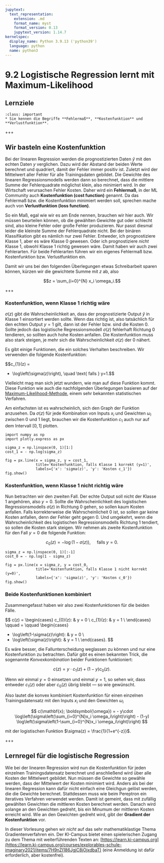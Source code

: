 ```yaml
---
jupytext:
  text_representation:
    extension: .md
    format_name: myst
    format_version: 0.13
    jupytext_version: 1.14.7
kernelspec:
  display_name: Python 3.9.13 ('python39')
  language: python
  name: python3
---
```


# 9.2 Logistische Regression lernt mit Maximum-Likelihood


## Lernziele

```{admonition} Lernziele
:class: important
* Sie kennen die Begriffe **Fehlermaß**, **Kostenfunktion** und **Verlustfunktion**.
```

+++

## Wir basteln eine Kostenfunktion

Bei der linearen Regression werden die prognostizierten Daten $\hat{y}$ mit den
echten Daten $y$ verglichen. Dazu wird der Abstand der beiden Werte berechnet
und quadriert, damit der Fehler immer positiv ist. Zuletzt wird der Mittelwert
aller Fehler für alle Trainingsdaten gebildet. Die Gewichte des linearen
Regressionsmodells werden dann so berechnet, dass die mittlere Summe der
Fehlerquadrate möglichst klein, also minimiert wird. In der Wirtschaft
verursachen Fehler Kosten. Daher wird ein **Fehlermaß**, in der ML Community
auch **Kostenfunktion (cost function)** genannt. Da das Fehlermaß bzw. die
Kostenfunktion minimiert werden soll, sprechen mache auch von **Verlustfunktion
(loss function)**. 

So ein Maß, egal wie wir es am Ende nennen, brauchen wir hier auch. Wir müssen
beurteilen können, ob die gewählten Gewichte gut oder schlecht sind, also kleine
Fehler oder große Fehler produzieren. Nur passt diesmal leider die kleinste
Summe der Fehlerquadrate nicht. Bei der binären Klassifikation gibt es nämlich
nur zwei Fehler. Entweder, ich prognostiziere Klasse 1, aber es wäre Klasse 0
gewesen. Oder ich prognostiziere *nicht* Klasse 1, obwohl Klasse 1 richtig
gewesen wäre. Damit haben wir auch zwei Fehlerarten. Für beide Fehlerarten
führen wir ein eigenes Fehlermaß bzw. Kostenfunktion bzw. Verlustfunktion ein.

Damit wir uns bei den folgenden Überlegungen etwas Schreibarbeit sparen können,
kürzen wir die gewichtete Summe mit $z$ ab, also

$$z = \sum_{i=0}^{N} x_i \omega_i.$$


+++

### Kostenfunktion, wenn Klasse 1 richtig wäre

$\sigma(z)$ gibt die Wahrscheinlichkeit an, dass der prognostizierte Output
$\hat{y}$ in Klasse 1 einsortiert werden sollte. Wenn das richtig ist, also
tatsächlich für den echten Output $y=1$ gilt, dann ist der Fehler bzw. sind die
Kosten 0. Sollte jedoch das logistische Regressionsmodell $\sigma(z)$ fehlerhaft
Richtung 0 tendieren, so sollten auch hohe Kosten anfallen. Die Kostenfunktion
muss also stark steigen, je mehr sich die Wahrscheinlichkeit
$\sigma(z)$ der 0 nähert.

Es gibt einige Funktionen, die ein solches Verhalten beschreiben. Wir verwenden
die folgende Kostenfunktion:

$$c_{1}(z) = 
- \log\left(\sigma(z)\right), \quad \text{ falls } y=1.$$

Vielleicht mag man sich jetzt wundern, wie man auf diese Funktion kommt. Diese
Funktion wie auch die nachfolgenden Überlegungen basieren auf der
[Maximum-Likelihood-Methode](https://de.wikipedia.org/wiki/Maximum-Likelihood-Methode),
einem sehr bekannten statistischen Verfahren.

Am einfachsten ist es wahrscheinlich, sich den Graph der Funktion anzusehen. Da
$\sigma(z)$ für jede Kombination von Inputs $x_i$ und Gewichten $\omega_i$
zwischen 0 und 1 liegt, brauchen wir die Kostenfunktion $c_1$ auch nur auf dem
Intervall $[0, 1]$ plotten.

```{code-cell} ipython3
import numpy as np
import plotly.express as px

sigma_z = np.linspace(0, 1)[1:]
cost_1 = - np.log(sigma_z)

fig = px.line(x = sigma_z, y = cost_1,
              title='Kostenfunktion, falls Klasse 1 korrekt (y=1)',
              labels={'x': 'sigma(z)', 'y': 'Kosten c_1'})
fig.show()
```

### Kostenfunktion, wenn Klasse 1 nicht richtig wäre

Nun betrachten wir den zweiten Fall. Der echte Output soll nicht der Klasse 1
angehören, also $y=0$. Sollte die Wahrscheinlichkeit des logistischen
Regressionsmodells $\sigma(z)$ in Richtung 0 gehen, so sollen kaum Kosten
anfallen. Falls korrekterweise die Wahrscheinlicheit 0 ist, so sollen gar keine
Kosten anfallen, denn der Fehler geht gegen 0. Und umgekehrt, wenn die
Wahrscheinlichkeit des logistischen Regressionsmodells Richtung 1 tendiert, so
sollen die Kosten stark steigen. Wir nehmen als zweite Kostenfunktion für den
Fall $y=0$ die folgende Funktion:

$$c_{0}(z) = - \log\left(1-\sigma(z)\right), \quad \text{ falls } y=0.$$

```{code-cell} ipython3
sigma_z = np.linspace(0, 1)[:-1]
cost_0 = - np.log(1 - sigma_z)

fig = px.line(x = sigma_z, y = cost_0,
              title='Kostenfunktion, falls Klasse 1 nicht korrekt (y=0)',
              labels={'x': 'sigma(z)', 'y': 'Kosten c_0'})
fig.show()
```

### Beide Kostenfunktionen kombiniert

Zusammengefasst haben wir also zwei Kostenfunktionen für die beiden Fälle.

$$ 
c(z) = 
\begin{cases} 
c_{0}(z): & y = 0 \\
c_{1}(z): & y = 1 \\
\end{cases} \qquad = \qquad 
\begin{cases} 
- \log\left(1-\sigma(z)\right): & y = 0 \\
- \log\left(\sigma(z)\right): & y = 1 \\
\end{cases}.
$$

Es wäre besser, die Fallunterscheidung weglassen zu können und nur eine
Kostenfunktion zu betrachten. Dafür gibt es einen bekannten Trick, die
sogenannte *Konvexkombination* beider Funktionen funktioniert:

$$
c(z) = y\cdot c_{1}(z) + (1-y) c_{0}(z).
$$

Wenn wir einmal $y=0$ einsetzen und einmal $y=1$, so sehen wir, dass entweder
$c_{1}(z)$ oder aber $c_{0}(z)$ übrig bleibt — so wie gewünscht.

Also lautet die konvex kombiniert Kostenfunktion für einen einzelnen
Trainingsdatensatz mit den Inputs $x_i$ und den Gewichten $\omega_i$

$$ c(\mathbf{x}; \boldsymbol{\omega}) = - y\cdot
\log\left(\sigma\left(\sum_{i=0}^{N}x_i \omega_i\right)\right) - (1-y)
\log\left(\sigma\left(1-\sum_{i=0}^{N}x_i \omega_i\right)\right) $$

mit der logistischen Funktion $\sigma(z) = \frac{1}{1+e^{-z}}$. 







+++

## Lernregel für die logistische Regression

Wie bei der linearen Regression wird nun die Kostenfunktion für jeden einzelnen Trainingsdatensatz berechnet und anschließend wird über alle Kosten der Mittelwert gebildet. Nun müssen die Gewichte so gewähle werden, dass der Mittelwert der Kosten minimiert wird. Anders als bei der linearen Regression kann dafür nicht einfach eine Gleichgun gelöst werden, die die Gewichte berechnet. Stattdessen muss wie beim Pereptron ein iteratives Verfahren verwendet werden. Damit ist gemeint, dass mit zufällig gewählten Gewichten die mittleren Kosten berechnet werden. Danach wird solange an den Gewichten gedreht, bis ein Minumum der mittleren Kosten erreicht wird. Wie an den Gewichten gedreht wird, gibt der **Gradient der Kostenfunktion** vor.

In dieser Vorlesung gehen wir *nicht* auf das sehr mathematiklastige Thema Gradientenverfahren ein. Der KI-Campus bietet einen spielerischen Zugang zu dem Thema mit weiterführenden Texten an: [https://learn.ki-campus.org](https://learn.ki-campus.org/courses/explorables-schule-imaginary2021/items/7H9nZI186JgjC8jOjxdbaT) (eine Anmeldung ist dafür erforderlich, aber kostenfrei).
